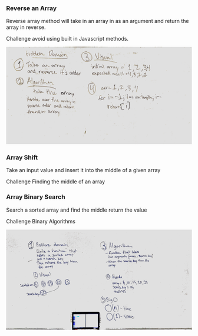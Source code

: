 ### Reverse an Array
Reverse array method will take in an array in as an argument and return the array in reverse.

Challenge
avoid using built in Javascript methods.

<img src = "assets/reverse_array.JPG"/>

### Array Shift
Take an input value and insert it into the middle of a given array

Challenge 
Finding the middle of an array

### Array Binary Search
Search a sorted array and find the middle return the value

Challenge
Binary Algorithms

<img src = "assets/Binary_search.JPG"/>
